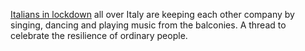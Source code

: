 <a href="https://twitter.com/leonardocarella/status/1238511612270690305">Italians in lockdown</a> all over Italy are keeping each other company by singing, dancing and playing music from the balconies. A thread to celebrate the resilience of ordinary people. 
